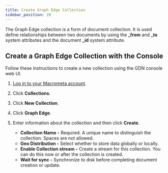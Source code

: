 ```yaml
---
title: Create Graph Edge Collection
sidebar_position: 20
---
```


The Graph Edge collection is a form of document collection. It is used define relationships between two documents by using the **_from** and **_to** system attributes and the document **_id** system attribute.

## Create a Graph Edge Collection with the Console

Follow these instructions to create a new collection using the GDN console web UI.

1. [Log in to your Macrometa account](https://auth-play.macrometa.io/).
1. Click **Collections**.
1. Click **New Collection**.
1. Click **Graph Edge**.
1. Enter information about the collection and then click **Create**.

   - **Collection Name -** Required. A unique name to distinguish the collection. Spaces are not allowed.
   - **Geo Distribution -** Select whether to store data globally or locally.
   - **Enable Collection stream -** Create a stream for this collection. You can do this now or after the collection is created.
   - **Wait for sync -** Synchronize to disk before completing document creation or update.